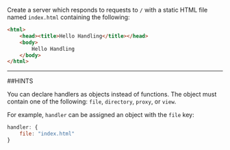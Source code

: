 Create a server which responds to requests to `/` with a static HTML file named
`index.html` containing the following:

```html
<html>
    <head><title>Hello Handling</title></head>
    <body>
        Hello Handling
    </body>
</html>
```

-----------------------------------------------------------------
##HINTS

You can declare handlers as objects instead of functions. The object must
contain one of the following: `file`, `directory`, `proxy`, or `view`.

For example, `handler` can be assigned an object with the `file` key:

```js
handler: {
    file: "index.html"
}
```
